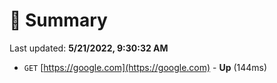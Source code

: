 # 📖 Summary
Last updated: **5/21/2022, 9:30:32 AM**

- `GET` [https://google.com](https://google.com) - **Up** (144ms)
